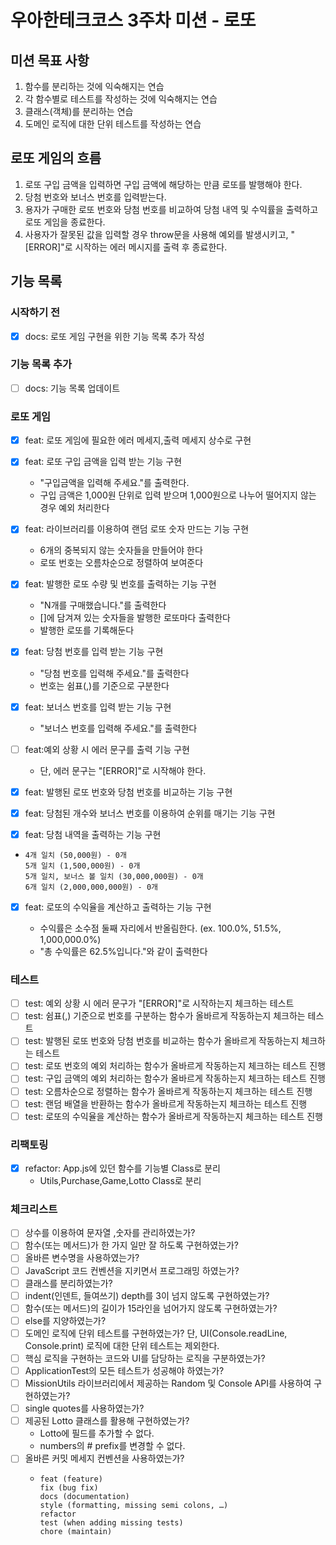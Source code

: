 # 우아한테크코스 3주차 미션 - 로또

## 미션 목표 사항

1. 함수를 분리하는 것에 익숙해지는 연습
2. 각 함수별로 테스트를 작성하는 것에 익숙해지는 연습
3. 클래스(객체)를 분리하는 연습
4. 도메인 로직에 대한 단위 테스트를 작성하는 연습

## 로또 게임의 흐름

1. 로또 구입 금액을 입력하면 구입 금액에 해당하는 만큼 로또를 발행해야 한다.
2. 당첨 번호와 보너스 번호를 입력받는다.
3. 용자가 구매한 로또 번호와 당첨 번호를 비교하여 당첨 내역 및 수익률을 출력하고 로또 게임을 종료한다.
4. 사용자가 잘못된 값을 입력할 경우 throw문을 사용해 예외를 발생시키고, "[ERROR]"로 시작하는 에러 메시지를 출력 후 종료한다.

## 기능 목록

### 시작하기 전

- [x] docs: 로또 게임 구현을 위한 기능 목록 추가 작성

### 기능 목록 추가

- [ ] docs: 기능 목록 업데이트

### 로또 게임

- [x] feat: 로또 게임에 필요한 에러 메세지,출력 메세지 상수로 구현
- [x] feat: 로또 구입 금액을 입력 받는 기능 구현
  - "구입금액을 입력해 주세요."를 출력한다.
  - 구입 금액은 1,000원 단위로 입력 받으며 1,000원으로 나누어 떨어지지 않는 경우 예외 처리한다
- [x] feat: 라이브러리를 이용하여 랜덤 로또 숫자 만드는 기능 구현
  - 6개의 중복되지 않는 숫자들을 만들어야 한다
  - 로또 번호는 오름차순으로 정렬하여 보여준다
- [x] feat: 발행한 로또 수량 및 번호를 출력하는 기능 구현
  - "N개를 구매했습니다."를 출력한다
  - []에 담겨져 있는 숫자들을 발행한 로또마다 출력한다
  - 발행한 로또를 기록해둔다
- [x] feat: 당첨 번호를 입력 받는 기능 구현
  - "당첨 번호를 입력해 주세요."를 출력한다
  - 번호는 쉼표(,)를 기준으로 구분한다
- [x] feat: 보너스 번호를 입력 받는 기능 구현
  - "보너스 번호를 입력해 주세요."를 출력한다
- [ ] feat:예외 상황 시 에러 문구를 출력 기능 구현

  - 단, 에러 문구는 "[ERROR]"로 시작해야 한다.

- [x] feat: 발행된 로또 번호와 당첨 번호를 비교하는 기능 구현
- [x] feat: 당첨된 개수와 보너스 번호를 이용하여 순위를 매기는 기능 구현
- [x] feat: 당첨 내역을 출력하는 기능 구현

- ```3개 일치 (5,000원) - 1개
  4개 일치 (50,000원) - 0개
  5개 일치 (1,500,000원) - 0개
  5개 일치, 보너스 볼 일치 (30,000,000원) - 0개
  6개 일치 (2,000,000,000원) - 0개
  ```
- [x] feat: 로또의 수익율을 계산하고 출력하는 기능 구현

  - 수익률은 소수점 둘째 자리에서 반올림한다. (ex. 100.0%, 51.5%, 1,000,000.0%)
  - "총 수익률은 62.5%입니다."와 같이 출력한다

### 테스트

- [ ] test: 예외 상황 시 에러 문구가 "[ERROR]"로 시작하는지 체크하는 테스트
- [ ] test: 쉼표(,) 기준으로 번호를 구분하는 함수가 올바르게 작동하는지 체크하는 테스트
- [ ] test: 발행된 로또 번호와 당첨 번호를 비교하는 함수가 올바르게 작동하는지 체크하는 테스트
- [ ] test: 로또 번호의 예외 처리하는 함수가 올바르게 작동하는지 체크하는 테스트 진행
- [ ] test: 구입 금액의 예외 처리하는 함수가 올바르게 작동하는지 체크하는 테스트 진행
- [ ] test: 오름차순으로 정렬하는 함수가 올바르게 작동하는지 체크하는 테스트 진행
- [ ] test: 랜덤 배열을 반환하는 함수가 올바르게 작동하는지 체크하는 테스트 진행
- [ ] test: 로또의 수익율을 계산하는 함수가 올바르게 작동하는지 체크하는 테스트 진행

### 리팩토링

- [x] refactor: App.js에 있던 함수를 기능별 Class로 분리
  - Utils,Purchase,Game,Lotto Class로 분리

### 체크리스트

- [ ] 상수를 이용하여 문자열 ,숫자를 관리하였는가?
- [ ] 함수(또는 메서드)가 한 가지 일만 잘 하도록 구현하였는가?
- [ ] 올바른 변수명을 사용하였는가?
- [ ] JavaScript 코드 컨벤션을 지키면서 프로그래밍 하였는가?
- [ ] 클래스를 분리하였는가?
- [ ] indent(인덴트, 들여쓰기) depth를 3이 넘지 않도록 구현하였는가?
- [ ] 함수(또는 메서드)의 길이가 15라인을 넘어가지 않도록 구현하였는가?
- [ ] else를 지양하였는가?
- [ ] 도메인 로직에 단위 테스트를 구현하였는가? 단, UI(Console.readLine, Console.print) 로직에 대한 단위 테스트는 제외한다.
- [ ] 핵심 로직을 구현하는 코드와 UI를 담당하는 로직을 구분하였는가?
- [ ] ApplicationTest의 모든 테스트가 성공해야 하였는가?
- [ ] MissionUtils 라이브러리에서 제공하는 Random 및 Console API를 사용하여 구현하였는가?
- [ ] single quotes를 사용하였는가?
- [ ] 제공된 Lotto 클래스를 활용해 구현하였는가?
  - Lotto에 필드를 추가할 수 없다.
  - numbers의 # prefix를 변경할 수 없다.
- [ ] 올바른 커밋 메세지 컨벤션을 사용하였는가?
  - ```
    feat (feature)
    fix (bug fix)
    docs (documentation)
    style (formatting, missing semi colons, …)
    refactor
    test (when adding missing tests)
    chore (maintain)
    ```
